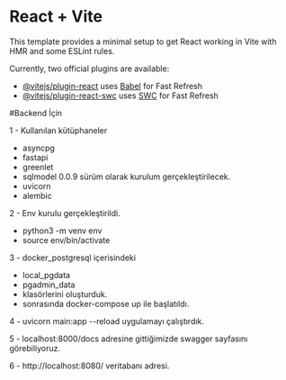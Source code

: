 # React + Vite

This template provides a minimal setup to get React working in Vite with HMR and some ESLint rules.

Currently, two official plugins are available:

- [@vitejs/plugin-react](https://github.com/vitejs/vite-plugin-react/blob/main/packages/plugin-react/README.md) uses [Babel](https://babeljs.io/) for Fast Refresh
- [@vitejs/plugin-react-swc](https://github.com/vitejs/vite-plugin-react-swc) uses [SWC](https://swc.rs/) for Fast Refresh

#Backend İçin

1 - Kullanılan kütüphaneler
  * asyncpg           
  * fastapi           
  * greenlet          
  * sqlmodel  0.0.9 sürüm olarak kurulum gerçekleştirilecek.
  * uvicorn           
  * alembic

2 - Env kurulu gerçekleştirildi.
  * python3 -m venv env
  * source env/bin/activate

3 - docker_postgresql içerisindeki 
  * local_pgdata
  * pgadmin_data  
  * klasörlerini oluşturduk.
  * sonrasında docker-compose up ile başlatıldı.

4 - uvicorn main:app --reload uygulamayı çalıştırdık.

5 - localhost:8000/docs  adresine gittiğimizde swagger sayfasını görebiliyoruz.

6 - http://localhost:8080/ veritabanı adresi.
